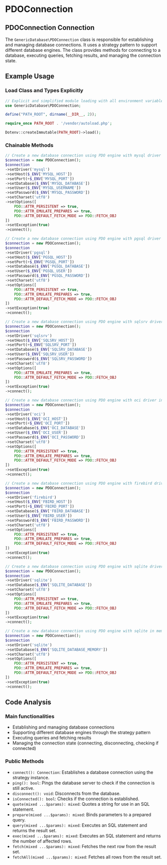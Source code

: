 # PDOConnection

## PDOConnection Connection

The `GenericDatabase\PDOConnection` class is responsible for establishing and managing database connections. It uses a strategy pattern to support different database engines. The class provides methods for connecting to a database, executing queries, fetching results, and managing the connection state.

## Example Usage

### Load Class and Types Explicitly

```php
// Explicit and simplified module loading with all environment variables
use GenericDatabase\PDOConnection;

define("PATH_ROOT", dirname(__DIR__, 2));

require_once PATH_ROOT . '/vendor/autoload.php';

Dotenv::createImmutable(PATH_ROOT)->load();
```

### Chainable Methods

```php
// Create a new database connection using PDO engine with mysql driver in the chainable methods format
$connection = new PDOConnection();
$connection
->setDriver('mysql')
->setHost($_ENV['MYSQL_HOST'])
->setPort(+$_ENV['MYSQL_PORT'])
->setDatabase($_ENV['MYSQL_DATABASE'])
->setUser($_ENV['MYSQL_USERNAME'])
->setPassword($_ENV['MYSQL_PASSWORD'])
->setCharset('utf8')
->setOptions([
    PDO::ATTR_PERSISTENT => true,
    PDO::ATTR_EMULATE_PREPARES => true,
    PDO::ATTR_DEFAULT_FETCH_MODE => PDO::FETCH_OBJ
])
->setException(true)
->connect();
```

```php
// Create a new database connection using PDO engine with pgsql driver in the chainable methods format
$connection = new PDOConnection();
$connection
->setDriver('pgsql')
->setHost($_ENV['PGSQL_HOST'])
->setPort(+$_ENV['PGSQL_PORT'])
->setDatabase($_ENV['PGSQL_DATABASE'])
->setUser($_ENV['PGSQL_USER'])
->setPassword($_ENV['PGSQL_PASSWORD'])
->setCharset('utf8')
->setOptions([
    PDO::ATTR_PERSISTENT => true,
    PDO::ATTR_EMULATE_PREPARES => true,
    PDO::ATTR_DEFAULT_FETCH_MODE => PDO::FETCH_OBJ
])
->setException(true)
->connect();
```

```php
// Create a new database connection using PDO engine with sqlsrv driver in the chainable methods format
$connection = new PDOConnection();
$connection
->setDriver('sqlsrv')
->setHost($_ENV['SQLSRV_HOST'])
->setPort(+$_ENV['SQLSRV_PORT'])
->setDatabase($_ENV['SQLSRV_DATABASE'])
->setUser($_ENV['SQLSRV_USER'])
->setPassword($_ENV['SQLSRV_PASSWORD'])
->setCharset('utf8')
->setOptions([
    PDO::ATTR_EMULATE_PREPARES => true,
    PDO::ATTR_DEFAULT_FETCH_MODE => PDO::FETCH_OBJ
])
->setException(true)
->connect();
```

```php
// Create a new database connection using PDO engine with oci driver in the chainable methods format
$connection = new PDOConnection();
$connection
->setDriver('oci')
->setHost($_ENV['OCI_HOST'])
->setPort(+$_ENV['OCI_PORT'])
->setDatabase($_ENV['OCI_DATABASE'])
->setUser($_ENV['OCI_USER'])
->setPassword($_ENV['OCI_PASSWORD'])
->setCharset('utf8')
->setOptions([
    PDO::ATTR_PERSISTENT => true,
    PDO::ATTR_EMULATE_PREPARES => true,
    PDO::ATTR_DEFAULT_FETCH_MODE => PDO::FETCH_OBJ
])
->setException(true)
->connect();
```

```php
// Create a new database connection using PDO engine with firebird driver in the chainable methods format
$connection = new PDOConnection();
$connection
->setDriver('firebird')
->setHost($_ENV['FBIRD_HOST'])
->setPort(+$_ENV['FBIRD_PORT'])
->setDatabase($_ENV['FBIRD_DATABASE'])
->setUser($_ENV['FBIRD_USER'])
->setPassword($_ENV['FBIRD_PASSWORD'])
->setCharset('utf8')
->setOptions([
    PDO::ATTR_PERSISTENT => true,
    PDO::ATTR_EMULATE_PREPARES => true,
    PDO::ATTR_DEFAULT_FETCH_MODE => PDO::FETCH_OBJ
])
->setException(true)
->connect();
```

```php
// Create a new database connection using PDO engine with sqlite driver in the chainable methods format
$connection = new PDOConnection();
$connection
->setDriver('sqlite')
->setDatabase($_ENV['SQLITE_DATABASE'])
->setCharset('utf8')
->setOptions([
    PDO::ATTR_PERSISTENT => true,
    PDO::ATTR_EMULATE_PREPARES => true,
    PDO::ATTR_DEFAULT_FETCH_MODE => PDO::FETCH_OBJ
])
->setException(true)
->connect();
```

```php
// Create a new database connection using PDO engine with sqlite in memory driver in the chainable methods format
$connection = new PDOConnection();
$connection
->setDriver('sqlite')
->setDatabase($_ENV['SQLITE_DATABASE_MEMORY'])
->setCharset('utf8')
->setOptions([
    PDO::ATTR_PERSISTENT => true,
    PDO::ATTR_EMULATE_PREPARES => true,
    PDO::ATTR_DEFAULT_FETCH_MODE => PDO::FETCH_OBJ
])
->setException(true)
->connect();
```

## Code Analysis

### Main functionalities

- Establishing and managing database connections
- Supporting different database engines through the strategy pattern
- Executing queries and fetching results
- Managing the connection state (connecting, disconnecting, checking if connected)

### Public Methods

- `connect(): Connection`: Establishes a database connection using the strategy instance.
- `ping(): bool`: Pings the database server to check if the connection is still active.
- `disconnect(): void`: Disconnects from the database.
- `isConnected(): bool`: Checks if the connection is established.
- `quote(mixed ...$params): mixed`: Quotes a string for use in an SQL statement.
- `prepare(mixed ...$params): mixed`: Binds parameters to a prepared query.
- `query(mixed ...$params): mixed`: Executes an SQL statement and returns the result set.
- `exec(mixed ...$params): mixed`: Executes an SQL statement and returns the number of affected rows.
- `fetch(mixed ...$params): mixed`: Fetches the next row from the result set.
- `fetchAll(mixed ...$params): mixed`: Fetches all rows from the result set.

